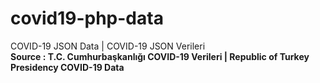 # covid19-php-data

COVID-19 JSON Data | COVID-19 JSON Verileri<br>
<b> Source : T.C. Cumhurbaşkanlığı COVID-19 Verileri | Republic of Turkey Presidency COVID-19 Data</b>
